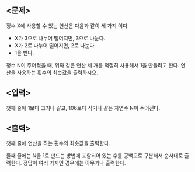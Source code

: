 ## <문제>
정수 X에 사용할 수 있는 연산은 다음과 같이 세 가지 이다.

 - X가 3으로 나누어 떨어지면, 3으로 나눈다.
 - X가 2로 나누어 떨어지면, 2로 나눈다.
 - 1을 뺀다.

 정수 N이 주어졌을 때, 위와 같은 연산 세 개를 적절히 사용해서 1을 만들려고 한다. 연산을 사용하는 횟수의 최솟값을 출력하시오.


## <입력>
첫째 줄에 1보다 크거나 같고, 106보다 작거나 같은 자연수 N이 주어진다.


## <출력>
첫째 줄에 연산을 하는 횟수의 최솟값을 출력한다.

둘째 줄에는 N을 1로 만드는 방법에 포함되어 있는 수를 공백으로 구분해서 순서대로 출력한다. 정답이 여러 가지인 경우에는 아무거나 출력한다.
